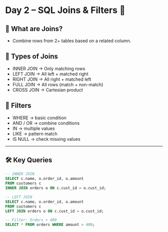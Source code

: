 # Day 2 – SQL Joins & Filters 🔗

## 🌟 What are Joins?
- Combine rows from 2+ tables based on a related column.

## 🔑 Types of Joins
- INNER JOIN → Only matching rows
- LEFT JOIN → All left + matched right
- RIGHT JOIN → All right + matched left
- FULL JOIN → All rows (match + non-match)
- CROSS JOIN → Cartesian product

## 🧩 Filters
- WHERE → basic condition
- AND / OR → combine conditions
- IN → multiple values
- LIKE → pattern match
- IS NULL → check missing values

---

## 🛠️ Key Queries
```sql
-- INNER JOIN
SELECT c.name, o.order_id, o.amount
FROM customers c
INNER JOIN orders o ON c.cust_id = o.cust_id;

-- LEFT JOIN
SELECT c.name, o.order_id, o.amount
FROM customers c
LEFT JOIN orders o ON c.cust_id = o.cust_id;

-- Filter: Orders > 400
SELECT * FROM orders WHERE amount > 400;
